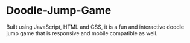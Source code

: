 # Doodle-Jump-Game
Built using JavaScript, HTML and CSS, it is a fun and interactive doodle jump game that is responsive and mobile compatible as well.
